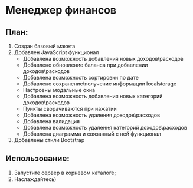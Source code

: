 # Менеджер финансов
## План:
1. Создан базовый макета
2. Добавлен JavaScript функционал
   - Добавлена возможность добавления новых доходов\расходов
   - Добавлено обновление баланса при добавлении доходов\расходов
   - Добавлена возможность сортировки по дате
   - Добавлено сохранение\получение информации localstorage
   - Настроены модальные окна
   - Добавлена возможность добавления новых категорий доходов\расходов
   - Пункты сворачиваются при нажатии
   - Добавлена возможность удаления доходов\расходов
   - Добавлена валидация
   - Добавлена возможность удаления категорий доходов\расходов
   - Добавлена диаграмма и связанный с ней функционал
3. Добавлены стили Bootstrap
 
## Использование:
1. Запустите сервер в корневом каталоге;
2. Наслаждайтесь)
